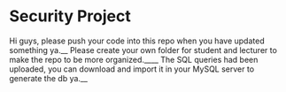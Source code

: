 ﻿# Security Project
 Hi guys, please push your code into this repo when you have updated something ya.__
 Please create your own folder for student and lecturer to make the repo to be more organized.____
 The SQL queries had been uploaded, you can download and import it in your MySQL server to generate the db ya.__
